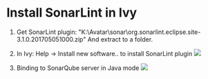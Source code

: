 # Install SonarLint in Ivy

1. Get SonarLint plugin:
    "K:\Avatar\sonar\org.sonarlint.eclipse.site-3.1.0.201705051000.zip"
And extract to a folder.

2. In Ivy: Help -> Install new software.. to install SonarLint plugin
![](https://i.stack.imgur.com/WSlpD.jpg)

3. Binding to SonarQube server in Java mode
![](https://i.stack.imgur.com/9MdDu.png)
